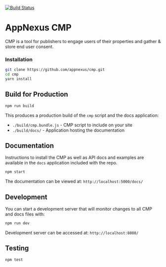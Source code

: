 [![Build Status](https://travis-ci.org/appnexus/cmp.svg?branch=master)](https://travis-ci.org/appnexus/cmp)

# AppNexus CMP
CMP is a tool for publishers to engage users of their properties and gather & store end user consent.

### Installation

```sh
git clone https://github.com/appnexus/cmp.git
cd cmp
yarn install
```

## Build for Production

```sh
npm run build
```

This produces a production build of the `cmp` script and the docs application:
+ `./build/cmp.bundle.js` - CMP script to include on your site
+ `./build/docs/` - Application hosting the documentation

## Documentation

Instructions to install the CMP as well as API docs and examples are available in the `docs` 
application included with the repo.

```sh
npm start
```

The documentation can be viewed at:
`http://localhost:5000/docs/`

## Development
You can start a development server that will monitor changes to all CMP and docs files with:
```sh
npm run dev
```

Development server can be accessed at:
`http://localhost:8080/`

## Testing

```sh
npm test
```
